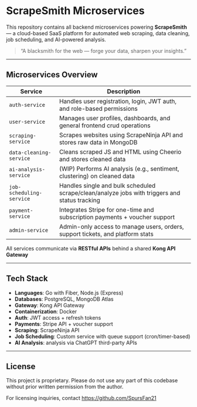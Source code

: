 
# ScrapeSmith Microservices

This repository contains all backend microservices powering **ScrapeSmith** — a cloud-based SaaS platform for automated web scraping, data cleaning, job scheduling, and AI-powered analysis.

> “A blacksmith for the web — forge your data, sharpen your insights.”

---

## Microservices Overview

| Service                  | Description                                                                                  |
|--------------------------|----------------------------------------------------------------------------------------------|
| `auth-service`           | Handles user registration, login, JWT auth, and role-based permissions                       |
| `user-service`           | Manages user profiles, dashboards, and general frontend crud operations                       |
| `scraping-service`       | Scrapes websites using ScrapeNinja API and stores raw data in MongoDB                        |
| `data-cleaning-service`  | Cleans scraped JS and HTML using Cheerio and stores cleaned data                             |
| `ai-analysis-service`    | (WIP) Performs AI analysis (e.g., sentiment, clustering) on cleaned data                     |
| `job-scheduling-service` | Handles single and bulk scheduled scrape/clean/analyze jobs with triggers and status tracking|
| `payment-service`        | Integrates Stripe for one-time and subscription payments + voucher support                   |
| `admin-service`          | Admin-only access to manage users, orders, support tickets, and platform stats               |

All services communicate via **RESTful APIs** behind a shared **Kong API Gateway** 

---

## Tech Stack

- **Languages**: Go with Fiber, Node.js (Express)
- **Databases**: PostgreSQL, MongoDB Atlas
- **Gateway**: Kong API Gateway
- **Containerization**: Docker
- **Auth**: JWT access + refresh tokens
- **Payments**: Stripe API + voucher support
- **Scraping**: ScrapeNinja API
- **Job Scheduling**: Custom service with queue support (cron/timer-based)
- **AI Analysis**: analysis via ChatGPT third-party APIs

---

## License

This project is proprietary. Please do not use any part of this codebase without prior written permission from the author.

For licensing inquiries, contact https://github.com/SpursFan21



